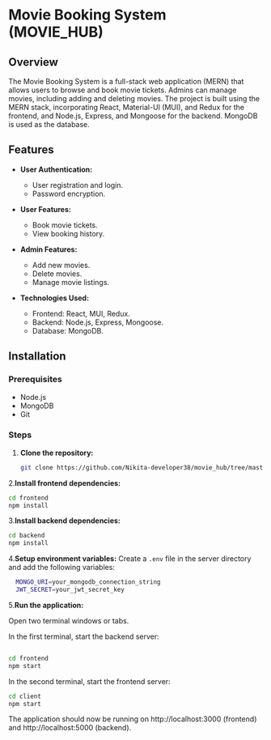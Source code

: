 # Movie Booking System (MOVIE_HUB)

## Overview

The Movie Booking System is a full-stack web application (MERN)  that allows users to browse and book movie tickets. Admins can manage movies, including adding and deleting movies. The project is built using the MERN stack, incorporating React, Material-UI (MUI), and Redux for the frontend, and Node.js, Express, and Mongoose for the backend. MongoDB is used as the database.

## Features

- **User Authentication:**
  - User registration and login.
  - Password encryption.
  
- **User Features:**
  - Book movie tickets.
  - View booking history.

- **Admin Features:**
  - Add new movies.
  - Delete movies.
  - Manage movie listings.

- **Technologies Used:**
  - Frontend: React, MUI, Redux.
  - Backend: Node.js, Express, Mongoose.
  - Database: MongoDB.

## Installation

### Prerequisites

- Node.js
- MongoDB
- Git

### Steps

1. **Clone the repository:**

   ```sh
   git clone https://github.com/Nikita-developer38/movie_hub/tree/master
   ````

2.**Install frontend dependencies:**

  ```sh
  cd frontend
  npm install
  ````
3.**Install backend dependencies:**

  ```sh
  cd backend
  npm install
  ````
4.**Setup environment variables:**
    Create a `.env` file in the server directory and add the following variables:
  ```sh
    MONGO_URI=your_mongodb_connection_string
    JWT_SECRET=your_jwt_secret_key
   ````

5.**Run the application:**

  Open two terminal windows or tabs.

  In the first terminal, start the backend server:

```sh

cd frontend
npm start
````

In the second terminal, start the frontend server:

```sh
cd client
npm start
````

The application should now be running on http://localhost:3000 (frontend) and http://localhost:5000 (backend).
